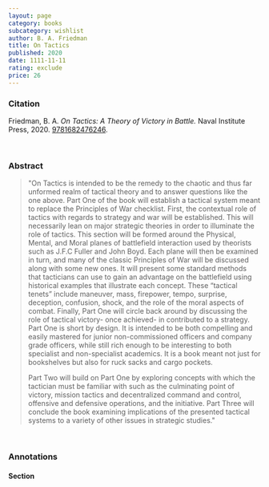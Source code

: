 ```yaml
---
layout: page
category: books
subcategory: wishlist
author: B. A. Friedman
title: On Tactics
published: 2020
date: 1111-11-11
rating: exclude
price: 26
---
```


### Citation

Friedman, B. A. *On Tactics: A Theory of Victory in Battle.* Naval Institute Press, 2020. [9781682476246](https://www.usni.org/press/books/tactics-0).

<br>

### Abstract

>  "On Tactics is intended to be the remedy to the chaotic and thus far unformed realm of tactical theory and to answer questions like the one above. Part One of the book will establish a tactical system meant to replace the Principles of War checklist. First, the contextual role of tactics with regards to strategy and war will be established. This will necessarily lean on major strategic theories in order to illuminate the role of tactics. This section will be formed around the Physical, Mental, and Moral planes of battlefield interaction used by theorists such as J.F.C Fuller and John Boyd. Each plane will then be examined in turn, and many of the classic Principles of War will be discussed along with some new ones. It will present some standard methods that tacticians can use to gain an advantage on the battlefield using historical examples that illustrate each concept. These “tactical tenets” include maneuver, mass, firepower, tempo, surprise, deception, confusion, shock, and the role of the moral aspects of combat. Finally, Part One will circle back around by discussing the role of tactical victory- once achieved- in contributed to a strategy. Part One is short by design. It is intended to be both compelling and easily mastered for junior non-commissioned officers and company grade officers, while still rich enough to be interesting to both specialist and non-specialist academics. It is a book meant not just for bookshelves but also for ruck sacks and cargo pockets.
>  
>  Part Two will build on Part One by exploring concepts with which the tactician must be familiar with such as the culminating point of victory, mission tactics and decentralized command and control, offensive and defensive operations, and the initiative. Part Three will conclude the book examining implications of the presented tactical systems to a variety of other issues in strategic studies."

<br>

### Annotations

#### Section

<br>
